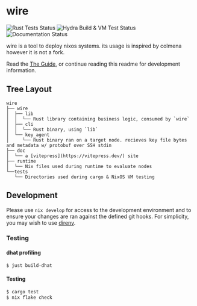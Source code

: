 # wire

![Rust Tests Status](https://img.shields.io/github/actions/workflow/status/wires-org/wire/test.yml?branch=main&style=flat-square&label=Rust%20Tests)
![Hydra Build & VM Test Status](https://img.shields.io/github/checks-status/wires-org/wire/main?style=flat-square&label=Hydra%20Build%20%26%20VM%20Tests)
![Documentation Status](https://img.shields.io/github/actions/workflow/status/wires-org/wire/pages.yml?branch=main&style=flat-square&label=Documentation)

wire is a tool to deploy nixos systems. its usage is inspired by colmena however it is not a fork.

Read the [The Guide](https://wire.althaea.zone/guide/wire.html), or continue reading this readme for development information.

## Tree Layout

```
wire
├── wire
│  ├── lib
│  │  └── Rust library containing business logic, consumed by `wire`
│  ├── cli
│  │  └── Rust binary, using `lib`
│  └── key_agent
│     └── Rust binary ran on a target node. recieves key file bytes and metadata w/ protobuf over SSH stdin
├── doc
│  └── a [vitepress](https://vitepress.dev/) site
├── runtime
│  └── Nix files used during runtime to evaluate nodes
└──tests
   └── Directories used during cargo & NixOS VM testing
```

## Development

Please use `nix develop` for access to the development environment and to ensure
your changes are ran against the defined git hooks. For simplicity, you may wish
to use [direnv](https://github.com/direnv/direnv).

### Testing

#### dhat profiling

```sh
$ just build-dhat
```

#### Testing

```sh
$ cargo test
$ nix flake check
```
